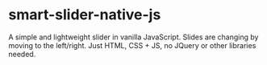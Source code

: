 # smart-slider-native-js

A simple and lightweight slider in vanilla JavaScript. Slides are changing by moving to the left/right. Just HTML, CSS + JS, no JQuery or other libraries needed.
